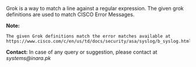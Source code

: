 Grok is a way to match a line against a regular expression. The given grok definitions are used to match CISCO Error Messages. 

**Note:**
```
The given Grok definitions match the error matches available at https://www.cisco.com/c/en/us/td/docs/security/asa/syslog/b_syslog.html 
```

**Contact:**
In case of any query or suggestion, please contact at _systems@inara.pk_
